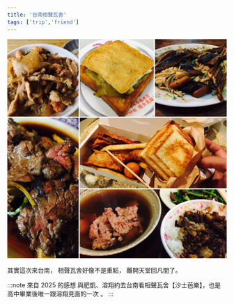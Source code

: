```yaml
---
title: '台南相聲瓦舍'
tags: ['trip','friend']
---
```

![img](./img_ig/201612/002.jpg)

其實這次來台南，
相聲瓦舍好像不是重點，
離開天堂回凡間了。

:::note 來自 2025 的感想
與肥凱、溶翔約去台南看相聲瓦舍【沙士芭樂】，也是高中畢業後唯一跟溶翔見面的一次 。
:::